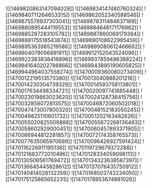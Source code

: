![[1469820863147094028]]
![[1469834147480760324]]
![[1469840711264653315]]
![[1469862052340588546]]
![[1469875578937303041]]
![[1469878311484637189]]
![[1469880895444119553]]
![[1469884646171176962]]
![[1469885287283105792]]
![[1469887860069179394]]
![[1469888175518543874]]
![[1469890108622995459]]
![[1469895363985219586]]
![[1469899080612466692]]
![[1469904079056891911]]
![[1469912152043524096]]
![[1469922383838416896]]
![[1469937859486388224]]
![[1469941640202788866]]
![[1469943895190605825]]
![[1469944964037558274]]
![[1470009360080273409]]
![[1470012219513573380]]
![[1470013040888201216]]
![[1470014230304739329]]
![[1470014593758113801]]
![[1470017634498334721]]
![[1470020097741885448]]
![[1470023019863023620]]
![[1470024128736415756]]
![[1470032858072813575]]
![[1470046872060502018]]
![[1470047473007800320]]
![[1470048152183050245]]
![[1470049825110601732]]
![[1470051202163482626]]
![[1470055020825509888]]
![[1470055672268136463]]
![[1470058602929000451]]
![[1470060457893371905]]
![[1470066944812281857]]
![[1470072174358765573]]
![[1470077635065970689]]
![[1470096426927591424]]
![[1470116226911195136]]
![[1470119729679372288]]
![[1470121683772010496]]
![[1470128334059098113]]
![[1470130506561769472]]
![[1470134323638587397]]
![[1470136645445828612]]
![[1470137076435750912]]
![[1470140414028132359]]
![[1470168503743234050]]
![[1470175125865652231]]
![[1470178853674881026]]
